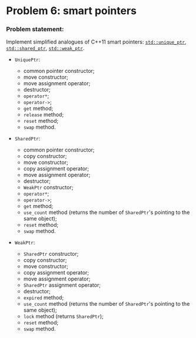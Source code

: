 # Problem 6: smart pointers

### Problem statement:
Implement simplified analogues of C++11 smart pointers: [`std::unique_ptr`](https://en.cppreference.com/w/cpp/memory/unique_ptr), [`std::shared_ptr`](https://en.cppreference.com/w/cpp/memory/shared_ptr), [`std::weak_ptr`](https://en.cppreference.com/w/cpp/memory/weak_ptr).

- `UniquePtr`:
  - common pointer constructor;
  - move constructor;
  - move assignment operator;
  - destructor;
  - `operator*`;
  - `operator->`;
  - `get` method;
  - `release` method;
  - `reset` method;
  - `swap` method.

- `SharedPtr`:
  - common pointer constructor;
  - copy constructor;
  - move constructor;
  - copy assignment operator;
  - move assignment operator;
  - destructor;
  - `WeakPtr` constructor;
  - `operator*`;
  - `operator->`;
  - `get` method;
  - `use_count` method (returns the number of `SharedPtr`'s pointing to the same object);
  - `reset` method;
  - `swap` method.

- `WeakPtr`:
  - `SharedPtr` constructor;
  - copy constructor;
  - move constructor;
  - copy assignment operator;
  - move assignment operator;
  - `SharedPtr` assignment operator;
  - destructor;
  - `expired` method;
  - `use_count` method (returns the number of `SharedPtr`'s pointing to the same object);
  - `lock` method (returns `SharedPtr`);
  - `reset` method;
  - `swap` method.
